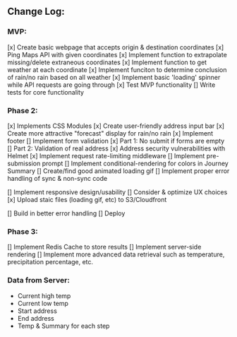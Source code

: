 ## Change Log:

### MVP: 
[x] Create basic webpage that accepts origin & destination coordinates
[x] Ping Maps API with given coordinates 
[x] Implement function to extrapolate missing/delete extraneous coordinates
[x] Implement function to get weather at each coordinate 
[x] Implement funciton to determine conclusion of rain/no rain based on all weather
[x] Implement basic 'loading' spinner while API requests are going through
[x] Test MVP functionality
[] Write tests for core functionality

### Phase 2:  
[x] Implements CSS Modules
[x] Create user-friendly address input bar
[x] Create more attractive "forecast" display for rain/no rain
[x] Implement footer
[] Implement form validation
  [x] Part 1: No submit if forms are empty
  [] Part 2: Validation of real address
[x] Address security vulnerabilities with Helmet
[x] Implement request rate-limiting middleware
[] Implement pre-submission prompt
[] Implement conditional-rendering for colors in Journey Summary
[] Create/find good animated loading gif
[] Implement proper error handling of sync & non-sync code

[] Implement responsive design/usability
[] Consider & optimize UX choices
[x] Upload staic files (loading gif, etc) to S3/Cloudfront

[] Build in better error handling
[] Deploy

### Phase 3:
[] Implement Redis Cache to store results
[] Implement server-side rendering
[] Implement more advanced data retrieval such as temperature, precipitation percentage, etc.

### Data from Server: 
- Current high temp
- Current low temp
- Start address
- End address
- Temp & Summary for each step
